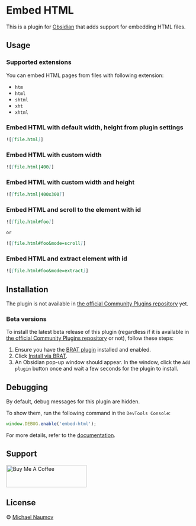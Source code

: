 # Embed HTML

This is a plugin for [Obsidian](https://obsidian.md/) that adds support for embedding HTML files.

## Usage

### Supported extensions

You can embed HTML pages from files with following extension:

- `htm`
- `html`
- `shtml`
- `xht`
- `xhtml`

### Embed HTML with default width, height from plugin settings

```markdown
![[file.html]]
```

### Embed HTML with custom width

```markdown
![[file.html|400]]
```

### Embed HTML with custom width and height

```markdown
![[file.html|400x300]]
```

### Embed HTML and scroll to the element with id

```markdown
![[file.html#foo]]

or

![[file.html#foo&mode=scroll]]
```

### Embed HTML and extract element with id

```markdown
![[file.html#foo&mode=extract]]
```

## Installation

The plugin is not available in [the official Community Plugins repository](https://obsidian.md/plugins) yet.

### Beta versions

To install the latest beta release of this plugin (regardless if it is available in [the official Community Plugins repository](https://obsidian.md/plugins) or not), follow these steps:

1. Ensure you have the [BRAT plugin](https://obsidian.md/plugins?id=obsidian42-brat) installed and enabled.
2. Click [Install via BRAT](https://intradeus.github.io/http-protocol-redirector?r=obsidian://brat?plugin=https://github.com/mnaoumov/obsidian-embed-html).
3. An Obsidian pop-up window should appear. In the window, click the `Add plugin` button once and wait a few seconds for the plugin to install.

## Debugging

By default, debug messages for this plugin are hidden.

To show them, run the following command in the `DevTools Console`:

```js
window.DEBUG.enable('embed-html');
```

For more details, refer to the [documentation](https://github.com/mnaoumov/obsidian-dev-utils/blob/main/docs/debugging.md).

## Support

<!-- markdownlint-disable MD033 -->
<a href="https://www.buymeacoffee.com/mnaoumov" target="_blank"><img src="https://cdn.buymeacoffee.com/buttons/v2/default-yellow.png" alt="Buy Me A Coffee" height="60" width="217"></a>
<!-- markdownlint-enable MD033 -->

## License

© [Michael Naumov](https://github.com/mnaoumov/)
